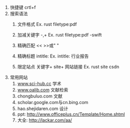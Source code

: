 1. 快捷键
    crtl+f
2. 搜索语法
    1. 文件格式
    Ex. rust filetype:pdf
    2. 加减关键字
        -,+
    Ex. rust filetype:pdf -swift
    3. 精确匹配
        <<  >>或" "

    4. 精确标题
        intitle: 
        Ex. intitle: 行业报告
    5. 限定站点
        关键字+ site+ 网站链接
    Ex. rust site csdn
3. 常用网站
   1. www.sci-hub.cc 学术
   2. www.oalib.com 文献检索
   3. chongbuluo.com 文献
   4. scholar.google.com与cn.bing.com
   5. hao.shejidaren.com 设计 
   6. ppt: http://www.officeplus.cn/Template/Home.shtml
   7. 大全: http://lackar.com/aa/ 






